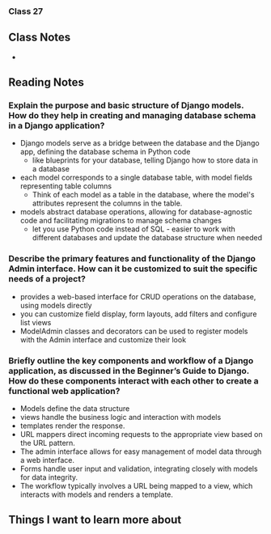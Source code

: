 ### Class 27


## Class Notes

-

## Reading Notes

### Explain the purpose and basic structure of Django models. How do they help in creating and managing database schema in a Django application?

- Django models serve as a bridge between the database and the Django app, defining the database schema in Python code
  -  like blueprints for your database, telling Django how to store data in a database
- each model corresponds to a single database table, with model fields representing table columns
  - Think of each model as a table in the database, where the model's attributes represent the columns in the table.
- models abstract database operations, allowing for database-agnostic code and facilitating migrations to manage schema changes
  - let you use Python code instead of SQL - easier to work with different databases and update the database structure when needed

### Describe the primary features and functionality of the Django Admin interface. How can it be customized to suit the specific needs of a project?

- provides a web-based interface for CRUD operations on the database, using models directly
- you can customize field display, form layouts, add filters and configure list views
- ModelAdmin classes and decorators can be used to register models with the Admin interface and customize their look

### Briefly outline the key components and workflow of a Django application, as discussed in the Beginner’s Guide to Django. How do these components interact with each other to create a functional web application?

- Models define the data structure
- views handle the business logic and interaction with models
- templates render the response.
- URL mappers direct incoming requests to the appropriate view based on the URL pattern.
- The admin interface allows for easy management of model data through a web interface.
- Forms handle user input and validation, integrating closely with models for data integrity.
- The workflow typically involves a URL being mapped to a view, which interacts with models and renders a template.


## Things I want to learn more about
